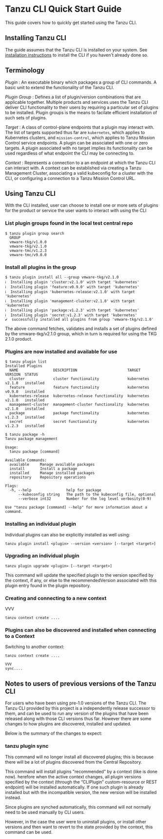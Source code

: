# Tanzu CLI Quick Start Guide

This guide covers how to quickly get started using the Tanzu CLI.

## Installing Tanzu CLI

The guide assumes that the Tanzu CLI is installed on your system. See
[installation instructions](install.md) to install the CLI if you haven't
already done so.

## Terminology

*Plugin* : An executable binary which packages a group of CLI commands. A basic
unit to extend the functionality of the Tanzu CLI.

*Plugin Group* : Defines a list of plugin/version combinations that are
applicable together. Multiple products and services uses the Tanzu CLI deliver
CLI functionality to their users by requiring a particular set of plugins to be
installed. Plugin groups is the means to facilate efficient installation of
such sets of plugins.

*Target* : A class of control-plane endpoints that a plugin may interact with.
The list of targets supported thus far are `kubernetes`, which applies to
Kubernetes clusters, and `mission-control`, which applies to Tanzu Mission
Control service endpoints. A plugin can be associated with one or zero targets.
A plugin associated with no target implies its functionality can be used
regardless of what endpoint the CLI may be connecting to.

*Context* : Represents a connection to a an endpoint at which the Tanzu CLI can
interact with.  A context can be established via creating a Tanzu Management
Cluster, associating a valid kubeconfig for a cluster with the CLI, or
configuring a connection to a Tanzu Mission Control URL.

## Using Tanzu CLI

With the CLI installed, user can choose to install one or more sets of plugins
for the product or service the user wants to interact with using the CLI

### List plugin groups found in the local test central repo

```console
$ tanzu plugin group search
  GROUP
  vmware-tkg/v1.0.0
  vmware-tkg/v2.1.0
  vmware-tmc/v1.2.3
  vmware-tmc/v9.0.0
```

### Install all plugins in the group

```console
$ tanzu plugin install all --group vmware-tkg/v2.1.0
ℹ  Installing plugin 'cluster:v2.1.0' with target 'kubernetes'
ℹ  Installing plugin 'feature:v0.9.0' with target 'kubernetes'
ℹ  Installing plugin 'kubernetes-release:v2.1.0' with target 'kubernetes'
ℹ  Installing plugin 'management-cluster:v2.1.0' with target 'kubernetes'
ℹ  Installing plugin 'package:v1.2.3' with target 'kubernetes'
ℹ  Installing plugin 'secret:v1.2.3' with target 'kubernetes'
✔  successfully installed all plugins from group 'vmware-tkg/v2.1.0'
```

The above command fetches, validates and installs a set of plugins defined by
the vmware-tkg/v2.1.0 group, which in turn is required for using the TKG 2.1.0
product.

### Plugins are now installed and available for use

```console
$ tanzu plugin list
Installed Plugins
  NAME                DESCRIPTION                       TARGET      VERSION  STATUS
  cluster             cluster functionality             kubernetes  v2.1.0   installed
  feature             feature functionality             kubernetes  v0.9.0   installed
  kubernetes-release  kubernetes-release functionality  kubernetes  v2.1.0   installed
  management-cluster  management-cluster functionality  kubernetes  v2.1.0   installed
  package             package functionality             kubernetes  v1.2.3   installed
  secret              secret functionality              kubernetes  v1.2.3   installed

$ tanzu package -h
Tanzu package management

Usage:
  tanzu package [command]

Available Commands:
  available     Manage available packages
  install       Install a package
  installed     Manage installed packages
  repository    Repository operations

Flags:
  -h, --help                help for package
      --kubeconfig string   The path to the kubeconfig file, optional
      --verbose int32       Number for the log level verbosity(0-9)

Use "tanzu package [command] --help" for more information about a command.
```

### Installing an individual plugin

Individual plugins can also be explicitly installed as well using:

```console
tanzu plugin install <plugin> --version <version> [--target <target>]
```

### Upgrading an individual plugin

```console
tanzu plugin upgrade <plugin> [--target <target>]
```

This command will update the specified plugin to the version specified by the
context, if any, or else to the recommendedVersion associated with this plugin
entry found in the plugin repository.

### Creating and connecting to a new context

VVV

```console
tanzu context create ....
```

### Plugins can also be discovered and installed when connecting to a Context

Switching to another context:

```console
tanzu context create ....

VVV
sync....
```

## Notes to users of previous versions of the Tanzu CLI

For users who have been using pre-1.0 versions of the Tanzu CLI. The Tanzu CLI
provided by this project is a independently release successor to them, and can
be used to run any version of the plugins that have been released along with
those CLI versions thus far. However there are some changes to how plugins are
discovered, installed and updated.

Below is the summary of the changes to expect:

### tanzu plugin sync

This command will no longer install all discovered plugins; this is because
there will be a lot of plugins discovered from the Central Repository.

This command will install plugins "recommended" by a context (like is done
now).  herefore when the active context changes, all plugin versions specified
by the context (through the “CLIPlugin” custom-resource or REST endpoint) will
be installed automatically. If one such plugin is already installed but with
the incompatible version, the new version will be installed instead.

Since plugins are synched automatically, this command will not normally need to
be used manually by CLI users.

However, in the case the user were to uninstall plugins, or install other
versions and then want to revert to the state provided by the context, this
command can be used.
